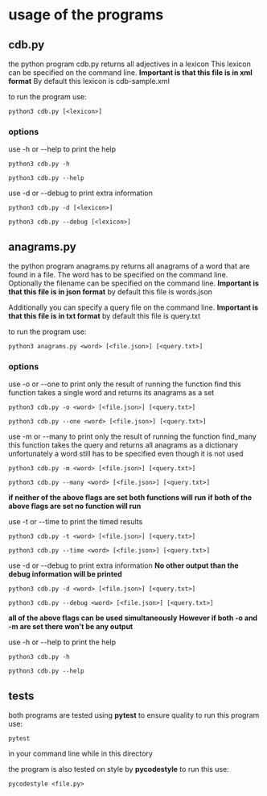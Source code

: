 # usage of the programs

## cdb.py

the python program cdb.py returns all adjectives in a lexicon
This lexicon can be specified on the command line.
**Important is that this file is in xml format**
By default this lexicon is cdb-sample.xml

to run the program use:
```
python3 cdb.py [<lexicon>]
```

### options
use -h or --help to print the help
```
python3 cdb.py -h
```
```
python3 cdb.py --help
```

use -d or --debug to print extra information
```
python3 cdb.py -d [<lexicon>]
```
```
python3 cdb.py --debug [<lexicon>]
```


## anagrams.py

the python program anagrams.py returns all anagrams of a word that are found in a file.
The word has to be specified on the command line.
Optionally the filename can be specified on the command line.
**Important is that this file is in json format**
by default this file is words.json

Additionally you can specify a query file on the command line.
**Important is that this file is in txt format**
by default this file is query.txt

to run the program use:
```
python3 anagrams.py <word> [<file.json>] [<query.txt>]
```

### options
use -o or --one to print only the result of running the function find
this function takes a single word and returns its anagrams as a set
```
python3 cdb.py -o <word> [<file.json>] [<query.txt>]
```
```
python3 cdb.py --one <word> [<file.json>] [<query.txt>]
```

use -m or --many to print only the result of running the function find_many
this function takes the query and returns all anagrams as a dictionary
unfortunately a word still has to be specified even though it is not used
```
python3 cdb.py -m <word> [<file.json>] [<query.txt>]
```
```
python3 cdb.py --many <word> [<file.json>] [<query.txt>]
```

**if neither of the above flags are set both functions will run**
**if both of the above flags are set no function will run**

use -t or --time to print the timed results
```
python3 cdb.py -t <word> [<file.json>] [<query.txt>]
```
```
python3 cdb.py --time <word> [<file.json>] [<query.txt>]
```

use -d or --debug to print extra information
**No other output than the debug information will be printed**
```
python3 cdb.py -d <word> [<file.json>] [<query.txt>]
```
```
python3 cdb.py --debug <word> [<file.json>] [<query.txt>]
```

**all of the above flags can be used simultaneously**
**However if both -o and -m are set there won't be any output**

use -h or --help to print the help
```
python3 cdb.py -h
```
```
python3 cdb.py --help
```

## tests

both programs are tested using **pytest** to ensure quality
to run this program use:
```
pytest
```
in your command line while in this directory

the program is also tested on style by **pycodestyle**
to run this use:
```
pycodestyle <file.py>
```